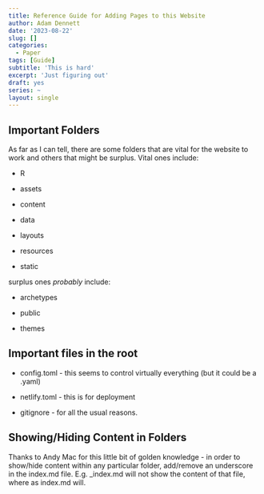 ```yaml
---
title: Reference Guide for Adding Pages to this Website
author: Adam Dennett
date: '2023-08-22'
slug: []
categories:
  - Paper
tags: [Guide]
subtitle: 'This is hard'
excerpt: 'Just figuring out'
draft: yes
series: ~
layout: single
---
```


## Important Folders

As far as I can tell, there are some folders that are vital for the website to work and others that might be surplus. Vital ones include:

-   R

-   assets

-   content

-   data

-   layouts

-   resources

-   static

surplus ones *probably* include:

-   archetypes

-   public

-   themes

## Important files in the root

-   config.toml - this seems to control virtually everything (but it could be a .yaml)

-   netlify.toml - this is for deployment

-   gitignore - for all the usual reasons.

## Showing/Hiding Content in Folders

Thanks to Andy Mac for this little bit of golden knowledge - in order to show/hide content within any particular folder, add/remove an underscore in the index.md file. E.g. _index.md will not show the content of that file, where as index.md will. 
